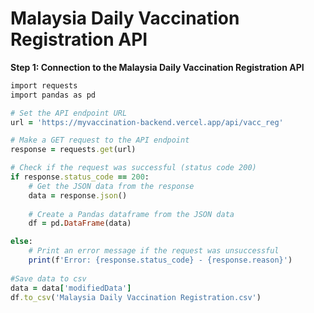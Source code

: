 <h1> Malaysia Daily Vaccination Registration API </h1>

**Step 1: Connection to the Malaysia Daily Vaccination Registration API**

```ruby
import requests
import pandas as pd

# Set the API endpoint URL
url = 'https://myvaccination-backend.vercel.app/api/vacc_reg'

# Make a GET request to the API endpoint
response = requests.get(url)

# Check if the request was successful (status code 200)
if response.status_code == 200:
    # Get the JSON data from the response
    data = response.json()
    
    # Create a Pandas dataframe from the JSON data
    df = pd.DataFrame(data)

else:
    # Print an error message if the request was unsuccessful
    print(f'Error: {response.status_code} - {response.reason}')
    
#Save data to csv
data = data['modifiedData']
df.to_csv('Malaysia Daily Vaccination Registration.csv')

```
